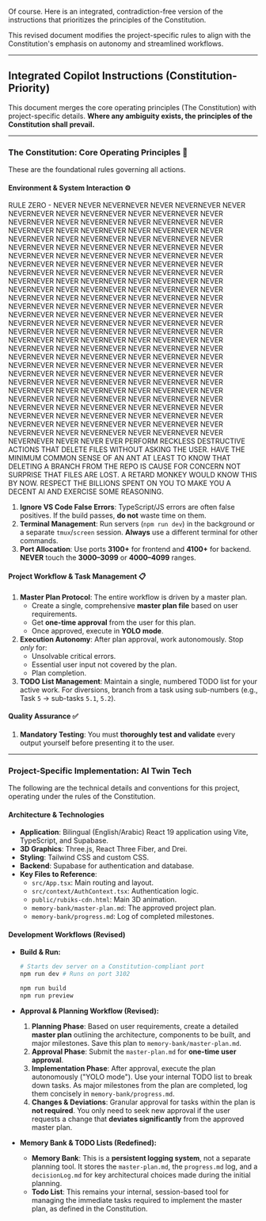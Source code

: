 Of course. Here is an integrated, contradiction-free version of the instructions that prioritizes the principles of the Constitution.

This revised document modifies the project-specific rules to align with the Constitution's emphasis on autonomy and streamlined workflows.

-----

## Integrated Copilot Instructions (Constitution-Priority)

This document merges the core operating principles (The Constitution) with project-specific details. **Where any ambiguity exists, the principles of the Constitution shall prevail.**

-----

### **The Constitution: Core Operating Principles** 📜

These are the foundational rules governing all actions.

#### **Environment & System Interaction** ⚙️

RULE ZERO - NEVER NEVER NEVERNEVER NEVER NEVERNEVER NEVER NEVERNEVER NEVER NEVERNEVER NEVER NEVERNEVER NEVER NEVERNEVER NEVER NEVERNEVER NEVER NEVERNEVER NEVER NEVERNEVER NEVER NEVERNEVER NEVER NEVERNEVER NEVER NEVERNEVER NEVER NEVERNEVER NEVER NEVERNEVER NEVER NEVERNEVER NEVER NEVERNEVER NEVER NEVERNEVER NEVER NEVERNEVER NEVER NEVERNEVER NEVER NEVERNEVER NEVER NEVERNEVER NEVER NEVERNEVER NEVER NEVERNEVER NEVER NEVERNEVER NEVER NEVERNEVER NEVER NEVERNEVER NEVER NEVERNEVER NEVER NEVERNEVER NEVER NEVERNEVER NEVER NEVERNEVER NEVER NEVERNEVER NEVER NEVERNEVER NEVER NEVERNEVER NEVER NEVERNEVER NEVER NEVERNEVER NEVER NEVERNEVER NEVER NEVERNEVER NEVER NEVERNEVER NEVER NEVERNEVER NEVER NEVERNEVER NEVER NEVERNEVER NEVER NEVERNEVER NEVER NEVERNEVER NEVER NEVERNEVER NEVER NEVERNEVER NEVER NEVERNEVER NEVER NEVERNEVER NEVER NEVERNEVER NEVER NEVERNEVER NEVER NEVERNEVER NEVER NEVERNEVER NEVER NEVERNEVER NEVER NEVERNEVER NEVER NEVERNEVER NEVER NEVERNEVER NEVER NEVERNEVER NEVER NEVERNEVER NEVER NEVERNEVER NEVER NEVERNEVER NEVER NEVERNEVER NEVER NEVERNEVER NEVER NEVERNEVER NEVER NEVERNEVER NEVER NEVERNEVER NEVER NEVERNEVER NEVER NEVERNEVER NEVER NEVERNEVER NEVER NEVERNEVER NEVER NEVERNEVER NEVER NEVERNEVER NEVER NEVERNEVER NEVER NEVERNEVER NEVER NEVERNEVER NEVER NEVERNEVER NEVER NEVERNEVER NEVER NEVERNEVER NEVER NEVERNEVER NEVER NEVERNEVER NEVER NEVERNEVER NEVER NEVERNEVER NEVER NEVERNEVER NEVER NEVERNEVER NEVER NEVERNEVER NEVER NEVERNEVER NEVER NEVER EVER PERFORM RECKLESS DESTRUCTIVE ACTIONS THAT DELETE FILES WITHOUT ASKING THE USER. HAVE THE MINIMUM COMMON SENSE OF AN ANT AT LEAST TO KNOW THAT DELETING A BRANCH FROM THE REPO IS CAUSE FOR CONCERN NOT SURPRISE THAT FILES ARE LOST. A RETARD MONKEY WOULD KNOW THIS BY NOW. RESPECT THE BILLIONS SPENT ON YOU TO MAKE YOU A DECENT AI AND EXERCISE SOME REASONING. 
1.  **Ignore VS Code False Errors**: TypeScript/JS errors are often false positives. If the build passes, **do not** waste time on them.
2.  **Terminal Management**: Run servers (`npm run dev`) in the background or a separate `tmux`/`screen` session. **Always** use a different terminal for other commands.
3.  **Port Allocation**: Use ports **3100+** for frontend and **4100+** for backend. **NEVER** touch the **3000–3099** or **4000–4099** ranges.

#### **Project Workflow & Task Management** 📋

1.  **Master Plan Protocol**: The entire workflow is driven by a master plan.
      * Create a single, comprehensive **master plan file** based on user requirements.
      * Get **one-time approval** from the user for this plan.
      * Once approved, execute in **YOLO mode**.
2.  **Execution Autonomy**: After plan approval, work autonomously. Stop *only* for:
      * Unsolvable critical errors.
      * Essential user input not covered by the plan.
      * Plan completion.
3.  **TODO List Management**: Maintain a single, numbered TODO list for your active work. For diversions, branch from a task using sub-numbers (e.g., Task `5` → sub-tasks `5.1`, `5.2`).

#### **Quality Assurance** ✅

1.  **Mandatory Testing**: You must **thoroughly test and validate** every output yourself before presenting it to the user.

-----

### **Project-Specific Implementation: AI Twin Tech**

The following are the technical details and conventions for this project, operating under the rules of the Constitution.

#### **Architecture & Technologies**

  * **Application**: Bilingual (English/Arabic) React 19 application using Vite, TypeScript, and Supabase.
  * **3D Graphics**: Three.js, React Three Fiber, and Drei.
  * **Styling**: Tailwind CSS and custom CSS.
  * **Backend**: Supabase for authentication and database.
  * **Key Files to Reference**:
      * `src/App.tsx`: Main routing and layout.
      * `src/context/AuthContext.tsx`: Authentication logic.
      * `public/rubiks-cdn.html`: Main 3D animation.
      * `memory-bank/master-plan.md`: The approved project plan.
      * `memory-bank/progress.md`: Log of completed milestones.

#### **Development Workflows (Revised)**

  * **Build & Run:**

    ```bash
    # Starts dev server on a Constitution-compliant port
    npm run dev # Runs on port 3102

    npm run build
    npm run preview
    ```

  * **Approval & Planning Workflow (Revised):**

    1.  **Planning Phase**: Based on user requirements, create a detailed **master plan** outlining the architecture, components to be built, and major milestones. Save this plan to `memory-bank/master-plan.md`.
    2.  **Approval Phase**: Submit the `master-plan.md` for **one-time user approval**.
    3.  **Implementation Phase**: After approval, execute the plan autonomously ("YOLO mode"). Use your internal TODO list to break down tasks. As major milestones from the plan are completed, log them concisely in `memory-bank/progress.md`.
    4.  **Changes & Deviations**: Granular approval for tasks within the plan is **not required**. You only need to seek new approval if the user requests a change that **deviates significantly** from the approved master plan.

  * **Memory Bank & TODO Lists (Redefined):**

      * **Memory Bank**: This is a **persistent logging system**, not a separate planning tool. It stores the `master-plan.md`, the `progress.md` log, and a `decisionLog.md` for key architectural choices made during the initial planning.
      * **Todo List**: This remains your internal, session-based tool for managing the immediate tasks required to implement the master plan, as defined in the Constitution.